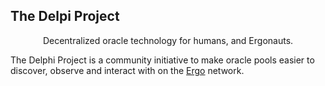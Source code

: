 ## The Delpi Project

<p align="center">
    Decentralized oracle technology for humans, and Ergonauts.
</p>


The Delphi Project is a community initiative to make oracle pools easier to discover, observe and interact with on the [Ergo](https://ergoplatform.org/) network.
